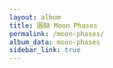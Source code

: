 ```yaml
---
layout: album
title: 圓缺 Moon Phases
permalink: /moon-phases/
album_data: moon-phases
sidebar_link: true
---
```


